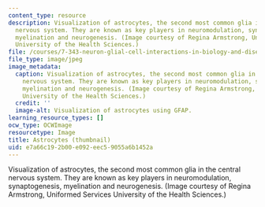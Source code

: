 ```yaml
---
content_type: resource
description: Visualization of astrocytes, the second most common glia in the central
  nervous system. They are known as key players in neuromodulation, synaptogenesis,
  myelination and neurogenesis. (Image courtesy of Regina Armstrong, Uniformed Services
  University of the Health Sciences.)
file: /courses/7-343-neuron-glial-cell-interactions-in-biology-and-disease-spring-2007/e7a66c192b00e092eec59055a6b1452a_7-343s07-th.jpg
file_type: image/jpeg
image_metadata:
  caption: Visualization of astrocytes, the second most common glia in the central
    nervous system. They are known as key players in neuromodulation, synaptogenesis,
    myelination and neurogenesis. (Image courtesy of Regina Armstrong, Uniformed Services
    University of the Health Sciences.)
  credit: ''
  image-alt: Visualization of astrocytes using GFAP.
learning_resource_types: []
ocw_type: OCWImage
resourcetype: Image
title: Astrocytes (thumbnail)
uid: e7a66c19-2b00-e092-eec5-9055a6b1452a
---
```

Visualization of astrocytes, the second most common glia in the central nervous system. They are known as key players in neuromodulation, synaptogenesis, myelination and neurogenesis. (Image courtesy of Regina Armstrong, Uniformed Services University of the Health Sciences.)


